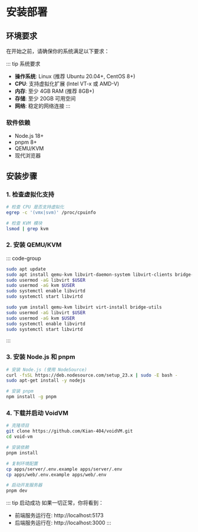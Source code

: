 # 安装部署

## 环境要求

在开始之前，请确保你的系统满足以下要求：

::: tip 系统要求

- **操作系统**: Linux (推荐 Ubuntu 20.04+, CentOS 8+)
- **CPU**: 支持虚拟化扩展 (Intel VT-x 或 AMD-V)
- **内存**: 至少 4GB RAM (推荐 8GB+)
- **存储**: 至少 20GB 可用空间
- **网络**: 稳定的网络连接
  :::

### 软件依赖

- Node.js 18+
- pnpm 8+
- QEMU/KVM
- 现代浏览器

## 安装步骤

### 1. 检查虚拟化支持

```bash
# 检查 CPU 是否支持虚拟化
egrep -c '(vmx|svm)' /proc/cpuinfo

# 检查 KVM 模块
lsmod | grep kvm
```

### 2. 安装 QEMU/KVM

::: code-group

```bash [Ubuntu/Debian]
sudo apt update
sudo apt install qemu-kvm libvirt-daemon-system libvirt-clients bridge-utils
sudo usermod -aG libvirt $USER
sudo usermod -aG kvm $USER
sudo systemctl enable libvirtd
sudo systemctl start libvirtd
```

```bash [CentOS/RHEL]
sudo yum install qemu-kvm libvirt virt-install bridge-utils
sudo usermod -aG libvirt $USER
sudo usermod -aG kvm $USER
sudo systemctl enable libvirtd
sudo systemctl start libvirtd
```

:::

### 3. 安装 Node.js 和 pnpm

```bash
# 安装 Node.js (使用 NodeSource)
curl -fsSL https://deb.nodesource.com/setup_23.x | sudo -E bash -
sudo apt-get install -y nodejs

# 安装 pnpm
npm install -g pnpm
```

### 4. 下载并启动 VoidVM

```bash
# 克隆项目
git clone https://github.com/Kian-404/voidVM.git
cd void-vm

# 安装依赖
pnpm install

# 复制环境配置
cp apps/server/.env.example apps/server/.env
cp apps/web/.env.example apps/web/.env

# 启动开发服务器
pnpm dev
```

::: tip 启动成功
如果一切正常，你将看到：

- 前端服务运行在: http://localhost:5173
- 后端服务运行在: http://localhost:3000
  :::
